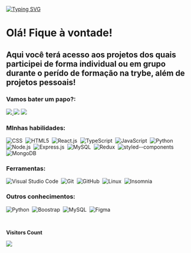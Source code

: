 [![Typing SVG](https://readme-typing-svg.herokuapp.com/?color=&size=35&center=true&vCenter=true&width=1000&lines=Bem-vindo(a)+ao+meu+Github!+:%29)](https://git.io/typing-svg)
# Olá! Fique à vontade!

## Aqui você terá acesso aos projetos dos quais participei de forma individual ou em grupo durante o perído de formação na trybe, além de projetos pessoais!
### Vamos bater um papo?:
<div align="left">
<a href="https://www.linkedin.com/in/alexsandrobarbosa-dev/" target="_blank"><img src="https://img.shields.io/badge/-LinkedIn-%230077B5?style=for-the-badge&logo=linkedin&logoColor=#0557ff"</a>
<a href = "https://mail.google.com/mail/u/0/#inbox"> <img src="https://img.shields.io/badge/Gmail-D14836?style=for-the-badge&logo=gmail&logoColor=white" target="_blank"></a>
 <a href = "https://wa.me/73988146516"> <img src="https://img.shields.io/badge/WhatsApp-25D366?style=for-the-badge&logo=whatsapp&logoColor=white" target="_blank"></a>
</div>
  
   ### MInhas habilidades:
![CSS](https://img.shields.io/badge/CSS3-1572B6?style=for-the-badge&logo=css3&logoColor=white)&nbsp;
![HTML5](https://img.shields.io/badge/HTML5-E34F26?style=for-the-badge&logo=html5&logoColor=white)&nbsp;
![React.js](https://img.shields.io/badge/-React.js-0D1117?style=for-the-badge&logo=react&labelColor=0D1117)&nbsp;
![TypeScript](https://img.shields.io/badge/-TypeScript-0D1117?style=for-the-badge&logo=TypeScript&labelColor=0D1117)&nbsp;
![JavaScript](https://img.shields.io/badge/JavaScript-F7DF1E?style=for-the-badge&logo=javascript&logoColor=black)&nbsp;
  ![Python](https://img.shields.io/badge/Python-3776AB?style=for-the-badge&logo=python&logoColor=white)&nbsp;
![Node.js](https://img.shields.io/badge/-Node.js-0D1117?style=for-the-badge&logo=Node.js&labelColor=0D1117)&nbsp;
![Express.js](https://img.shields.io/badge/Express.js-0D1117?style=for-the-badge&logo=express&labelColor=0D1117)&nbsp;
![MySQL](https://img.shields.io/badge/MySQL-0D1117?style=for-the-badge&logo=MySQL&labelColor=0D1117)&nbsp;
![Redux](https://img.shields.io/badge/Redux-0D1117?style=for-the-badge&logo=Redux&labelColor=0D1117)&nbsp; 
![styled--components](https://img.shields.io/badge/styled--components-0D1117?style=for-the-badge&logo=styled-components&labelColor=0D1117)&nbsp;
![MongoDB](https://img.shields.io/badge/MongoDB-0D1117?style=for-the-badge&logo=mongodb&labelColor=0D1117)&nbsp;       
### Ferramentas:
![Visual Studio Code](https://img.shields.io/badge/-Visual%20Studio%20Code-0D1117?style=for-the-badge&logo=visual-studio-code&logoColor=007ACC&labelColor=0D1117)&nbsp;
![Git](https://img.shields.io/badge/-Git-0D1117?style=for-the-badge&logo=git&labelColor=0D1117)&nbsp;
![GitHub](https://img.shields.io/badge/-GitHub-0D1117?style=for-the-badge&logo=github&labelColor=0D1117)&nbsp;
![Linux](https://img.shields.io/badge/-Linux-0D1117?style=for-the-badge&logo=linux&labelColor=0D1117)&nbsp;
![Insomnia](https://img.shields.io/badge/-Insomnia-0D1117?style=for-the-badge&logo=insomnia&labelColor=0D1117&)&nbsp;
### Outros conhecimentos:
![Python](https://img.shields.io/badge/-python-0D1117?style=for-the-badge&logo=python&logoColor=1572B6&labelColor=0D1117)&nbsp;
![Boostrap](https://img.shields.io/badge/-boostrap-0D1117?style=for-the-badge&logo=bootstrap&labelColor=0D1117)&nbsp;
![MySQL](https://img.shields.io/badge/-mysql-0D1117?style=for-the-badge&logo=mysql&labelColor=0D1117)&nbsp;
![Figma](https://img.shields.io/badge/-figma-0D1117?style=for-the-badge&logo=figma&labelColor=0D1117)&nbsp;
<div align="center">
<br><p align="left"><b>Visitors Count</b></p>
<p align="center"><img align="left" src="https://profile-counter.glitch.me/{lbseven7}/count.svg" /></p>
<br></div>
